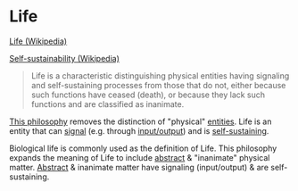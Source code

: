 # Life

<a href="https://en.wikipedia.org/wiki/Life" target="_blank">Life (Wikipedia)</a>

<a href="https://en.wikipedia.org/wiki/Self-sustainability" target="_blank">Self-sustainability (Wikipedia)</a>

> Life is a characteristic distinguishing physical entities having signaling and self-sustaining processes from those that do not, either because such functions have ceased (death), or because they lack such functions and are classified as inanimate.

[This philosophy](./this-philosophy.md) removes the distinction of "physical" [entities](./entity.md). Life is an entity that can [signal](./signal.md) (e.g. through [input/output](https://en.wikipedia.org/wiki/Input/output)) and is [self-sustaining](https://en.wikipedia.org/wiki/Self-sustainability).

Biological life is commonly used as the definition of Life. This philosophy expands the meaning of Life to include [abstract](./abstract.md) & "inanimate" physical matter. [Abstract](./abstract.md) & inanimate matter have signaling (input/output) & are self-sustaining.
